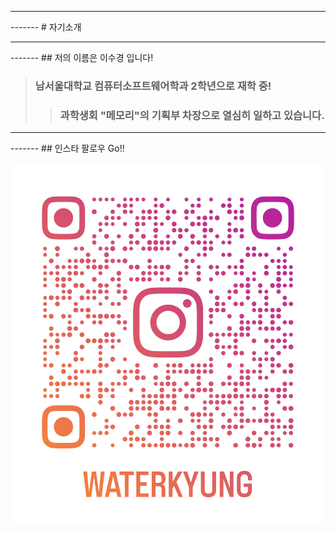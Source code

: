 
<hr/>
-------  
# 자기소개
<hr/>
-------  
## 저의 이름은 이수경 입니다! 

> ### 남서울대학교 컴퓨터소프트웨어학과 2학년으로 재학 중!
> > ### 과학생회 "메모리"의 기획부 차장으로 열심히 일하고 있습니다.
<hr/>
-------  
## 인스타 팔로우 Go!!

![alt text](./waterkyung_qr.png)

